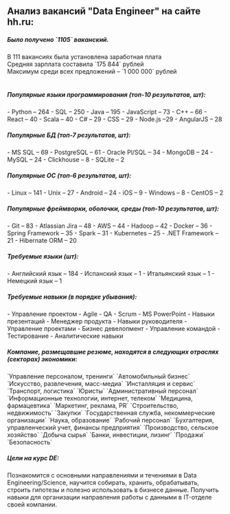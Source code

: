 <h2>Анализ вакансий "Data Engineer" на сайте hh.ru:</h2>
<h5>Было получено `1105` ваканский.</h5>
В 111 вакансиях была установлена заработная плата
<br>
Средняя зарплата составила `175 844` рублей
<br>
Максимум среди всех предложений – `1 000 000` рублей
<br>
<br>
<h5>Популярные языки программирования (топ-10 результатов, шт):</h5>
- Python – 264
- SQL – 250
- Java – 195
- JavaScript – 73
- C++ – 66
- React – 40
- Scala – 40
- C# – 29
- CSS – 29
- Node.js –29
- AngularJS – 28

<h5>Популярные БД (топ-7 результатов, шт):</h5>
- MS SQL – 69
- PostgreSQL – 61
- Oracle Pl/SQL – 34
- MongoDB – 24
- MySQL – 24
- Clickhouse – 8
- SQLite – 2

<h5>Популярные ОС (топ-6 результатов, шт):</h5>
- Linux – 141
- Unix – 27
- Android – 24
- iOS – 9
- Windows – 8
- CentOS – 2

<h5>Популярные фреймворки, оболочки, среды (топ-10 результатов, шт):</h5>
- Git – 83
- Atlassian Jira – 48
- AWS – 44
- Hadoop – 42
- Docker – 36
- Spring Framework – 35
- Spark – 31
- Kubernetes – 25
- .NET Framework – 21
- Hibernate ORM – 20

<h5>Требуемые языки (шт):</h5>
- Английский язык – 184
- Испанский язык – 1
- Итальянский язык – 1
- Немецкий язык – 1

<h5>Требуемые навыки (в порядке убывания):</h5>
- Управление проектом
- Agile
- QA
- Scrum
- MS PowerPoint
- Навыки презентаций
- Менеджер продукта
- Навыки руководителя
- Управление проектами
- Бизнес девелопмент
- Управление командой
- Тестирование
- Аналитические навыки

<h5>Компание, размещавшие резюме, находятся в следующих отраслях (секторах) экономики:</h5>
`Управление персоналом, тренинги`
`Автомобильный бизнес`
`Искусство, развлечения, масс-медиа`
`Инсталляция и сервис`
`Транспорт, логистика`
`Юристы`
`Административный персонал`
`Информационные технологии, интернет, телеком`
`Медицина, фармацевтика`
`Маркетинг, реклама, PR`
`Строительство, недвижимость`
`Закупки`
`Государственная служба, некоммерческие организации`
`Наука, образование`
`Рабочий персонал`
`Бухгалтерия, управленческий учет, финансы предприятия`
`Производство, сельское хозяйство`
`Добыча сырья`
`Банки, инвестиции, лизинг`
`Продажи`
`Безопасность`

<h5>Цели на курс DE:</h5>
Познакомится с основными направлениями и течениями в Data Engineering/Science, научится собирать, хранить, обрабатывать, строить гипотезы и полезно использовать в бизнесе данные.
Получить навыки для организации направления работы с данными в IT-отделе своей компании.
